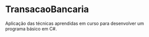 # TransacaoBancaria
Aplicação das técnicas aprendidas em curso para desenvolver um programa básico em C#.
